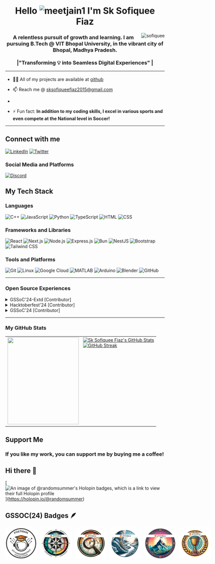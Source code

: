 <div>
  <h1 align="center">Hello <img src="https://fonts.gstatic.com/s/e/notoemoji/latest/1f44b_1f3fb/512.webp" height="40" width="40" alt="meetjain1" /> I'm Sk Sofiquee Fiaz </h1> <img align="right" src="https://user-images.githubusercontent.com/74038190/212259469-6b5a27d8-22c1-4716-9341-bef01e72dd21.jpg" alt="sofiquee" /> 
<div>
<h3 align="center"> A relentless pursuit of growth and learning. I am pursuing B.Tech @ VIT Bhopal University, in the vibrant city of Bhopal, Madhya Pradesh. <br>
<br>
|"Transforming 💡 into Seamless Digital Experiences" |<hr>
</h3>
 <!--
<p align="left"> <img src="https://komarev.com/ghpvc/?username=meetjain1&label=Profile%20views&color=0e75b6&style=flat" alt="meetjain1" /> </p> -->

- 👨‍💻 All of my projects are available at [github](https://github.com/RandomSummer)

- 📫 Reach me @ sksofiqueefiaz2015@gmail.com

- <!--🏅 holopin [Badges](https://www.holopin.io/@meetjain1#badges) -->

- ⚡ Fun fact: **In addition to my coding skills, I excel in various sports and even compete at the National level in Soccer!**
   
<hr>

## Connect with me 
<!-- <p align="left">
<a href="https://www.linkedin.com/in/meet-jain-413015265/" target="blank"><img align="center" src="https://raw.githubusercontent.com/rahuldkjain/github-profile-readme-generator/master/src/images/icons/Social/linked-in-alt.svg" alt="https://www.linkedin.com/in/meet-jain-413015265/" height="35" width="45" /></a>
<a href="https://discordapp.com/users/meetofficial" target="blank"><img align="center" src="https://github.com/Meetjain1/Meetjain1/assets/133582566/098a209a-a1d2-4350-9331-8f90203cc34d" alt="https://discordapp.com/users/meetofficial" height="45" width="45" /></a>
<hr> -->
[![LinkedIn](https://img.shields.io/badge/LinkedIn-0077B5?style=flat&logo=linkedin&logoColor=white)](https://www.linkedin.com/in/sk-sofiquee-fiaz-31a859250/)
[![Twitter](https://img.shields.io/badge/Twitter-1DA1F2?style=flat&logo=twitter&logoColor=white)](https://x.com/SOS_F8)

### Social Media and Platforms
[![Discord](https://img.shields.io/badge/Discord-7289DA?style=flat&logo=discord&logoColor=white)](https://discordapp.com/users/stealstreet)

## My Tech Stack

### Languages
![C++](https://img.shields.io/badge/C++-00599C?style=flat&logo=cplusplus&logoColor=white)
![JavaScript](https://img.shields.io/badge/JavaScript-F7DF1E?style=flat&logo=javascript&logoColor=black)
![Python](https://img.shields.io/badge/Python-3776AB?style=flat&logo=python&logoColor=white)
![TypeScript](https://img.shields.io/badge/TypeScript-3178C6?style=flat&logo=typescript&logoColor=white)
![HTML](https://img.shields.io/badge/HTML5-E34F26?style=flat&logo=html5&logoColor=white)
![CSS](https://img.shields.io/badge/CSS3-1572B6?style=flat&logo=css3&logoColor=white)

### Frameworks and Libraries
![React](https://img.shields.io/badge/React-61DAFB?style=flat&logo=react&logoColor=black)
![Next.js](https://img.shields.io/badge/Next.js-000000?style=flat&logo=nextdotjs&logoColor=white)
![Node.js](https://img.shields.io/badge/Node.js-339933?style=flat&logo=nodedotjs&logoColor=white)
![Express.js](https://img.shields.io/badge/Express.js-000000?style=flat&logo=express&logoColor=white)
![Bun](https://img.shields.io/badge/Bun-000000?style=flat&logo=bun&logoColor=white)
![NestJS](https://img.shields.io/badge/NestJS-E0234E?style=flat&logo=nestjs&logoColor=white)
![Bootstrap](https://img.shields.io/badge/Bootstrap-7952B3?style=flat&logo=bootstrap&logoColor=white)
![Tailwind CSS](https://img.shields.io/badge/Tailwind%20CSS-06B6D4?style=flat&logo=tailwindcss&logoColor=white)

### Tools and Platforms
![Git](https://img.shields.io/badge/Git-F05032?style=flat&logo=git&logoColor=white)
![Linux](https://img.shields.io/badge/Linux-FCC624?style=flat&logo=linux&logoColor=black)
![Google Cloud](https://img.shields.io/badge/Google%20Cloud-4285F4?style=flat&logo=googlecloud&logoColor=white)
![MATLAB](https://img.shields.io/badge/MATLAB-0076A8?style=flat&logo=mathworks&logoColor=white)
![Arduino](https://img.shields.io/badge/Arduino-00979D?style=flat&logo=arduino&logoColor=white)
![Blender](https://img.shields.io/badge/Blender-F5792A?style=flat&logo=blender&logoColor=white)
![GitHub](https://img.shields.io/badge/GitHub-181717?style=flat&logo=github&logoColor=white)

<!-- <p align="left"> <a href="https://www.arduino.cc/" target="_blank" rel="noreferrer"> <img src="https://cdn.worldvectorlogo.com/logos/arduino-1.svg" alt="arduino" width="40" height="40"/> </a> <a href="https://www.blender.org/" target="_blank" rel="noreferrer"> <img src="https://download.blender.org/branding/community/blender_community_badge_white.svg" alt="blender" width="40" height="40"/> </a> <a href="https://getbootstrap.com" target="_blank" rel="noreferrer"> <img src="https://raw.githubusercontent.com/devicons/devicon/master/icons/bootstrap/bootstrap-plain-wordmark.svg" alt="bootstrap" width="40" height="40"/> </a> <a href="https://www.w3schools.com/cpp/" target="_blank" rel="noreferrer"> <img src="https://raw.githubusercontent.com/devicons/devicon/master/icons/cplusplus/cplusplus-original.svg" alt="cplusplus" width="40" height="40"/> </a> <a href="https://www.w3schools.com/css/" target="_blank" rel="noreferrer"> <img src="https://raw.githubusercontent.com/devicons/devicon/master/icons/css3/css3-original-wordmark.svg" alt="css3" width="40" height="40"/> </a> <a href="https://expressjs.com" target="_blank" rel="noreferrer"> <img src="https://raw.githubusercontent.com/devicons/devicon/master/icons/express/express-original-wordmark.svg" alt="express" width="40" height="40"/> </a> <a href="https://www.figma.com/" target="_blank" rel="noreferrer"> <img src="https://www.vectorlogo.zone/logos/figma/figma-icon.svg" alt="figma" width="40" height="40"/> </a> <a href="https://cloud.google.com" target="_blank" rel="noreferrer"> <img src="https://www.vectorlogo.zone/logos/google_cloud/google_cloud-icon.svg" alt="gcp" width="40" height="40"/> </a> <a href="https://git-scm.com/" target="_blank" rel="noreferrer"> <img src="https://www.vectorlogo.zone/logos/git-scm/git-scm-icon.svg" alt="git" width="40" height="40"/> </a> <a href="https://heroku.com" target="_blank" rel="noreferrer"> <img src="https://www.vectorlogo.zone/logos/heroku/heroku-icon.svg" alt="heroku" width="40" height="40"/> </a> <a href="https://www.w3.org/html/" target="_blank" rel="noreferrer"> <img src="https://raw.githubusercontent.com/devicons/devicon/master/icons/html5/html5-original-wordmark.svg" alt="html5" width="40" height="40"/> </a> <a href="https://developer.mozilla.org/en-US/docs/Web/JavaScript" target="_blank" rel="noreferrer"> <img src="https://raw.githubusercontent.com/devicons/devicon/master/icons/javascript/javascript-original.svg" alt="javascript" width="40" height="40"/> </a> <a href="https://kubernetes.io" target="_blank" rel="noreferrer"> <img src="https://www.vectorlogo.zone/logos/kubernetes/kubernetes-icon.svg" alt="kubernetes" width="40" height="40"/> </a> <a href="https://www.linux.org/" target="_blank" rel="noreferrer"> <img src="https://raw.githubusercontent.com/devicons/devicon/master/icons/linux/linux-original.svg" alt="linux" width="40" height="40"/> </a> <a href="https://www.mathworks.com/" target="_blank" rel="noreferrer"> <img src="https://upload.wikimedia.org/wikipedia/commons/2/21/Matlab_Logo.png" alt="matlab" width="40" height="40"/> </a> <a href="https://www.mongodb.com/" target="_blank" rel="noreferrer"> <img src="https://raw.githubusercontent.com/devicons/devicon/master/icons/mongodb/mongodb-original-wordmark.svg" alt="mongodb" width="40" height="40"/> </a> <a href="https://www.microsoft.com/en-us/sql-server" target="_blank" rel="noreferrer"> <img src="https://www.svgrepo.com/show/303229/microsoft-sql-server-logo.svg" alt="mssql" width="40" height="40"/> </a> <a href="https://www.mysql.com/" target="_blank" rel="noreferrer"> <img src="https://raw.githubusercontent.com/devicons/devicon/master/icons/mysql/mysql-original-wordmark.svg" alt="mysql" width="40" height="40"/> </a> <a href="https://nodejs.org" target="_blank" rel="noreferrer"> <img src="https://raw.githubusercontent.com/devicons/devicon/master/icons/nodejs/nodejs-original-wordmark.svg" alt="nodejs" width="40" height="40"/> </a> <a href="https://pandas.pydata.org/" target="_blank" rel="noreferrer"> <img src="https://raw.githubusercontent.com/devicons/devicon/2ae2a900d2f041da66e950e4d48052658d850630/icons/pandas/pandas-original.svg" alt="pandas" width="40" height="40"/> </a> <a href="https://www.photoshop.com/en" target="_blank" rel="noreferrer"> <img src="https://raw.githubusercontent.com/devicons/devicon/master/icons/photoshop/photoshop-line.svg" alt="photoshop" width="40" height="40"/> </a> <a href="https://postman.com" target="_blank" rel="noreferrer"> <img src="https://www.vectorlogo.zone/logos/getpostman/getpostman-icon.svg" alt="postman" width="40" height="40"/> </a> <a href="https://www.python.org" target="_blank" rel="noreferrer"> <img src="https://raw.githubusercontent.com/devicons/devicon/master/icons/python/python-original.svg" alt="python" width="40" height="40"/> </a> <a href="https://pytorch.org/" target="_blank" rel="noreferrer"> <img src="https://www.vectorlogo.zone/logos/pytorch/pytorch-icon.svg" alt="pytorch" width="40" height="40"/> </a> <a href="https://reactjs.org/" target="_blank" rel="noreferrer"> <img src="https://raw.githubusercontent.com/devicons/devicon/master/icons/react/react-original-wordmark.svg" alt="react" width="40" height="40"/> </a> <a href="https://scikit-learn.org/" target="_blank" rel="noreferrer"> <img src="https://upload.wikimedia.org/wikipedia/commons/0/05/Scikit_learn_logo_small.svg" alt="scikit_learn" width="40" height="40"/> </a> <a href="https://www.tensorflow.org" target="_blank" rel="noreferrer"> <img src="https://www.vectorlogo.zone/logos/tensorflow/tensorflow-icon.svg" alt="tensorflow" width="40" height="40"/> </a> <a href="https://unity.com/" target="_blank" rel="noreferrer"> <img src="https://www.vectorlogo.zone/logos/unity3d/unity3d-icon.svg" alt="unity" width="40" height="40"/> </a> </p>
 -->
<hr>

### Open Source Experiences

<details>
  <summary> GSSoC'24-Extd [Contributor] </summary>
  <br>
</details>

<details>
  <summary> Hacktoberfest'24 [Contributor] </summary>
  <br>
  <img width="100%" src="https://github.com/user-attachments/assets/5199e359-cbc2-4504-85e2-3e96f66b45f8" alt="sofiquee" />
</details>

<details>
  <summary> GSSoC'24 [Contributor] </summary>
  <br>
  
</details>

<hr>

<h3>My GitHub Stats</h3>

<div>
  <table width="100%">
    <tr>
      <!-- Most Used Languages -->
      <td width="50%" valign="top">
        <a href="https://github.com/RandomSummer">
          <img src="https://github-readme-stats.vercel.app/api/top-langs/?username=RandomSummer&hide=html,css&title_color=ffffff&text_color=c9cacc&icon_color=4AB197&theme=highcontrast" width="100%" height="275px" />
        </a>
      </td>
      <!-- GitHub Stats and Streak Stats -->
      <td width="50%" valign="top">
        <a href="https://github.com/RandomSummer">
          <img src="https://github-readme-stats.vercel.app/api?username=RandomSummer&show_icons=true&line_height=27&count_private=true&title_color=ffffff&text_color=c9cacc&icon_color=4AB097&theme=highcontrast" alt="Sk Sofiquee Fiaz's GitHub Stats" width="100%" height="135px" />
        </a>
        <br />
        <a href="https://git.io/streak-stats"><img src="https://streak-stats.demolab.com?user=RandomSummer" alt="GitHub Streak" /></a>
      </td>
    </tr>
  </table>
</div>

<!--  <a href="https://github.com/Meetjain1/github-readme-activity-graph">
    <img src="https://github-readme-activity-graph.vercel.app/graph?username=Meetjain1&theme=high-contrast" alt="Meet jain's GitHub Activity Graph" />
  </a> -->

</div>

## Support Me

<h3>If you like my work, you can support me by buying me a coffee! </h3>

<!-- [![Buy Me A Coffee](https://img.shields.io/badge/-Buy%20Me%20A%20Coffee-orange?style=flat-square&logo=buymeacoffee)](https://buymeacoffee.com/meetjain) -->


## Hi there 👋

<!--
**RandomSummer/RandomSummer** is a ✨ _special_ ✨ repository because its `README.md` (this file) appears on your GitHub profile.

Here are some ideas to get you started:

- 🔭 I’m currently working on ...
- 🌱 I’m currently learning ...
- 👯 I’m looking to collaborate on ...
- 🤔 I’m looking for help with ...
- 💬 Ask me about ...
- 📫 How to reach me: ...
- 😄 Pronouns: ...
- ⚡ Fun fact: ...
-->

\[![An image of @randomsummer's Holopin badges, which is a link to view their full Holopin profile](https://holopin.me/randomsummer)](https://holopin.io/@randomsummer)

## GSSOC(24) Badges 🪶
<div style='display:flex; align-items:center; gap: 10px;' align='center'>
<img src="https://raw.githubusercontent.com/girlscript/gssoc-website-new/main/public/badges/postman.png" width="100px" height="100px" />
  <img src="https://github.com/girlscript/gssoc-website-new/blob/main/public/badges/1.png" width="100px" height="100px" />
  <img src="https://github.com/girlscript/gssoc-website-new/blob/main/public/badges/2.png" width="100px" height="100px" />
  <img src="https://github.com/girlscript/gssoc-website-new/blob/main/public/badges/3.png" width="100px" height="100px" />
  <img src="https://github.com/girlscript/gssoc-website-new/blob/main/public/badges/4.png" width="100px" height="100px" />
  <img src="https://github.com/girlscript/gssoc-website-new/blob/main/public/badges/5.png" width="100px" height="100px" />
</div>
